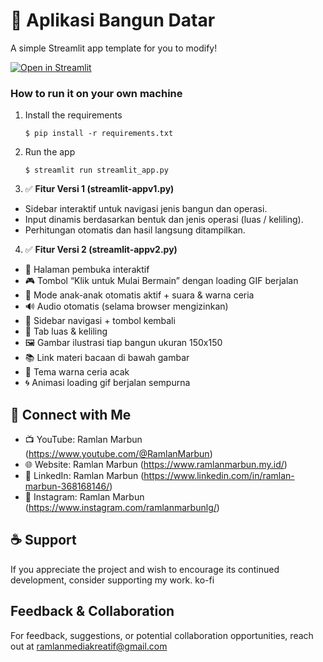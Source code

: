 # 🎈 Aplikasi Bangun Datar

A simple Streamlit app template for you to modify!

[![Open in Streamlit](https://static.streamlit.io/badges/streamlit_badge_black_white.svg)](https://blank-app-template.streamlit.app/)

### How to run it on your own machine

1. Install the requirements

   ```
   $ pip install -r requirements.txt
   ```

2. Run the app

   ```
   $ streamlit run streamlit_app.py
   ```
3. ✅ **Fitur Versi 1 (streamlit-appv1.py)**
- Sidebar interaktif untuk navigasi jenis bangun dan operasi.
- Input dinamis berdasarkan bentuk dan jenis operasi (luas / keliling).
- Perhitungan otomatis dan hasil langsung ditampilkan.

4. ✅ **Fitur Versi 2 (streamlit-appv2.py)**
- 🎉 Halaman pembuka interaktif
- 🎮 Tombol “Klik untuk Mulai Bermain” dengan loading GIF berjalan
- 🧠 Mode anak-anak otomatis aktif + suara & warna ceria
- 🔊 Audio otomatis (selama browser mengizinkan)
- 📐 Sidebar navigasi + tombol kembali
- 📏 Tab luas & keliling
- 🖼️ Gambar ilustrasi tiap bangun ukuran 150x150
- 📚 Link materi bacaan di bawah gambar
- 🎨 Tema warna ceria acak
- 🌀 Animasi loading gif berjalan sempurna
  
🤝 **Connect with Me**
---
- 📺 YouTube: Ramlan Marbun (https://www.youtube.com/@RamlanMarbun)
- 🌐 Website: Ramlan Marbun (https://www.ramlanmarbun.my.id/)
- 💼 LinkedIn: Ramlan Marbun (https://www.linkedin.com/in/ramlan-marbun-368168146/)
- 📸 Instagram: Ramlan Marbun (https://www.instagram.com/ramlanmarbunlg/)

☕ **Support**
---
If you appreciate the project and wish to encourage its continued development, consider supporting my work. ko-fi

**Feedback & Collaboration**
---
For feedback, suggestions, or potential collaboration opportunities, reach out at ramlanmediakreatif@gmail.com
